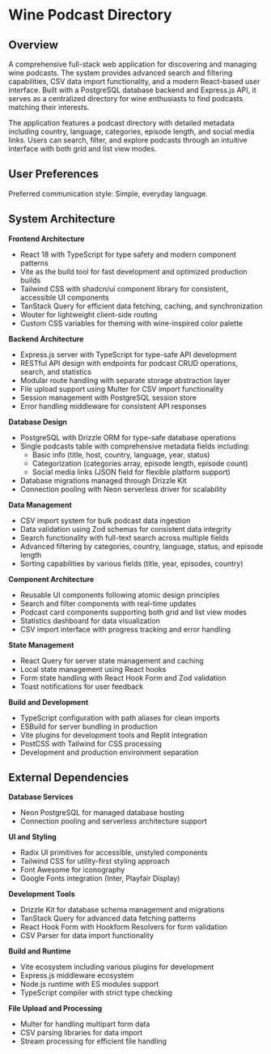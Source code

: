 # Wine Podcast Directory

## Overview

A comprehensive full-stack web application for discovering and managing wine podcasts. The system provides advanced search and filtering capabilities, CSV data import functionality, and a modern React-based user interface. Built with a PostgreSQL database backend and Express.js API, it serves as a centralized directory for wine enthusiasts to find podcasts matching their interests.

The application features a podcast directory with detailed metadata including country, language, categories, episode length, and social media links. Users can search, filter, and explore podcasts through an intuitive interface with both grid and list view modes.

## User Preferences

Preferred communication style: Simple, everyday language.

## System Architecture

**Frontend Architecture**
- React 18 with TypeScript for type safety and modern component patterns
- Vite as the build tool for fast development and optimized production builds
- Tailwind CSS with shadcn/ui component library for consistent, accessible UI components
- TanStack Query for efficient data fetching, caching, and synchronization
- Wouter for lightweight client-side routing
- Custom CSS variables for theming with wine-inspired color palette

**Backend Architecture**
- Express.js server with TypeScript for type-safe API development
- RESTful API design with endpoints for podcast CRUD operations, search, and statistics
- Modular route handling with separate storage abstraction layer
- File upload support using Multer for CSV import functionality
- Session management with PostgreSQL session store
- Error handling middleware for consistent API responses

**Database Design**
- PostgreSQL with Drizzle ORM for type-safe database operations
- Single podcasts table with comprehensive metadata fields including:
  - Basic info (title, host, country, language, year, status)
  - Categorization (categories array, episode length, episode count)
  - Social media links (JSON field for flexible platform support)
- Database migrations managed through Drizzle Kit
- Connection pooling with Neon serverless driver for scalability

**Data Management**
- CSV import system for bulk podcast data ingestion
- Data validation using Zod schemas for consistent data integrity
- Search functionality with full-text search across multiple fields
- Advanced filtering by categories, country, language, status, and episode length
- Sorting capabilities by various fields (title, year, episodes, country)

**Component Architecture**
- Reusable UI components following atomic design principles
- Search and filter components with real-time updates
- Podcast card components supporting both grid and list view modes
- Statistics dashboard for data visualization
- CSV import interface with progress tracking and error handling

**State Management**
- React Query for server state management and caching
- Local state management using React hooks
- Form state handling with React Hook Form and Zod validation
- Toast notifications for user feedback

**Build and Development**
- TypeScript configuration with path aliases for clean imports
- ESBuild for server bundling in production
- Vite plugins for development tools and Replit integration
- PostCSS with Tailwind for CSS processing
- Development and production environment separation

## External Dependencies

**Database Services**
- Neon PostgreSQL for managed database hosting
- Connection pooling and serverless architecture support

**UI and Styling**
- Radix UI primitives for accessible, unstyled components
- Tailwind CSS for utility-first styling approach
- Font Awesome for iconography
- Google Fonts integration (Inter, Playfair Display)

**Development Tools**
- Drizzle Kit for database schema management and migrations
- TanStack Query for advanced data fetching patterns
- React Hook Form with Hookform Resolvers for form validation
- CSV Parser for data import functionality

**Build and Runtime**
- Vite ecosystem including various plugins for development
- Express.js middleware ecosystem
- Node.js runtime with ES modules support
- TypeScript compiler with strict type checking

**File Upload and Processing**
- Multer for handling multipart form data
- CSV parsing libraries for data import
- Stream processing for efficient file handling